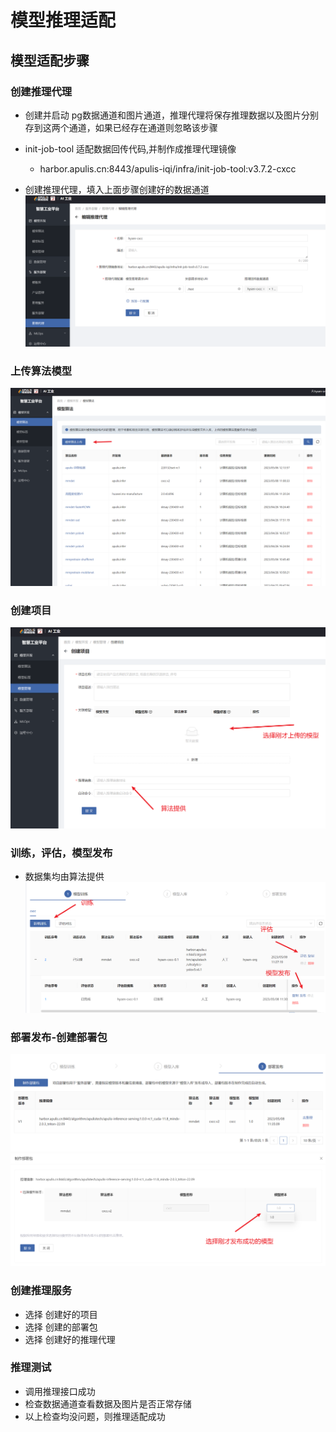 # 模型推理适配
## 模型适配步骤
### 创建推理代理
- 创建并启动 pg数据通道和图片通道，推理代理将保存推理数据以及图片分别存到这两个通道，如果已经存在通道则忽略该步骤

- init-job-tool 适配数据回传代码,并制作成推理代理镜像
  - harbor.apulis.cn:8443/apulis-iqi/infra/init-job-tool:v3.7.2-cxcc
- 创建推理代理，填入上面步骤创建好的数据通道
![img.png](images/infer_agent.png)

### 上传算法模型
![img.png](images/model_upload.png)
### 创建项目
![img.png](images/project_create.png)
### 训练，评估，模型发布
- 数据集均由算法提供
![img.png](images/train.png)
### 部署发布-创建部署包
![img.png](images/deploys.png)
![img.png](images/deploy_create.png)
### 创建推理服务
- 选择 创建好的项目
- 选择 创建的部署包
- 选择 创建好的推理代理

### 推理测试
- 调用推理接口成功
- 检查数据通道查看数据及图片是否正常存储
- 以上检查均没问题，则推理适配成功